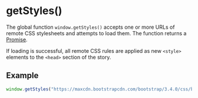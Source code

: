 # getStyles()

The global function `window.getStyles()` accepts one or more URLs of remote CSS stylesheets and attempts to load them. The function returns a [Promise](https://developer.mozilla.org/en-US/docs/Web/JavaScript/Reference/Global_Objects/Promise).

If loading is successful, all remote CSS rules are applied as new `<style>` elements to the `<head>` section of the story.

## Example

```javascript
window.getStyles("https://maxcdn.bootstrapcdn.com/bootstrap/3.4.0/css/bootstrap.min.css");
```
